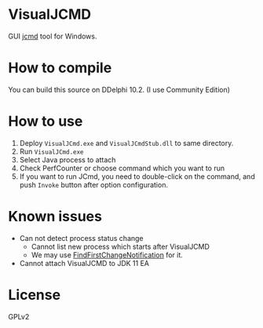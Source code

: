 # VisualJCMD

GUI [jcmd](https://docs.oracle.com/javase/jp/10/tools/jcmd.htm) tool for Windows.

# How to compile

You can build this source on DDelphi 10.2.
(I use Community Edition)

# How to use

1. Deploy `VisualJCmd.exe` and `VisualJCmdStub.dll` to same directory.
2. Run `VisualJCmd.exe`
3. Select Java process to attach
4. Check PerfCounter or choose command which you want to run
5. If you want to run JCmd, you need to double-click on the command, and push `Invoke` button after option configuration.

# Known issues

* Can not detect process status change
    * Cannot list new process which starts after VisualJCMD
    * We may use [FindFirstChangeNotification](https://docs.microsoft.com/en-us/windows/desktop/api/FileAPI/nf-fileapi-findfirstchangenotificationa) for it.
* Cannot attach VisualJCMD to JDK 11 EA

# License

GPLv2
